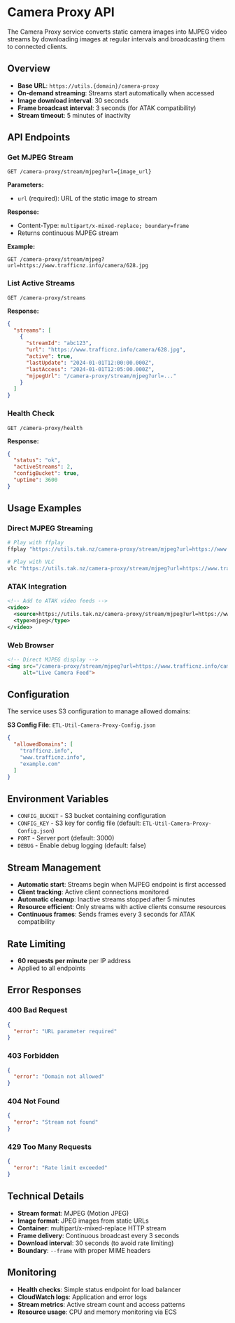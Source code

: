 # Camera Proxy API

The Camera Proxy service converts static camera images into MJPEG video streams by downloading images at regular intervals and broadcasting them to connected clients.

## Overview

- **Base URL**: `https://utils.{domain}/camera-proxy`
- **On-demand streaming**: Streams start automatically when accessed
- **Image download interval**: 30 seconds
- **Frame broadcast interval**: 3 seconds (for ATAK compatibility)
- **Stream timeout**: 5 minutes of inactivity

## API Endpoints

### Get MJPEG Stream
```
GET /camera-proxy/stream/mjpeg?url={image_url}
```

**Parameters:**
- `url` (required): URL of the static image to stream

**Response:**
- Content-Type: `multipart/x-mixed-replace; boundary=frame`
- Returns continuous MJPEG stream

**Example:**
```
GET /camera-proxy/stream/mjpeg?url=https://www.trafficnz.info/camera/628.jpg
```

### List Active Streams
```
GET /camera-proxy/streams
```

**Response:**
```json
{
  "streams": [
    {
      "streamId": "abc123",
      "url": "https://www.trafficnz.info/camera/628.jpg",
      "active": true,
      "lastUpdate": "2024-01-01T12:00:00.000Z",
      "lastAccess": "2024-01-01T12:05:00.000Z",
      "mjpegUrl": "/camera-proxy/stream/mjpeg?url=..."
    }
  ]
}
```

### Health Check
```
GET /camera-proxy/health
```

**Response:**
```json
{
  "status": "ok",
  "activeStreams": 2,
  "configBucket": true,
  "uptime": 3600
}
```

## Usage Examples

### Direct MJPEG Streaming
```bash
# Play with ffplay
ffplay "https://utils.tak.nz/camera-proxy/stream/mjpeg?url=https://www.trafficnz.info/camera/628.jpg"

# Play with VLC
vlc "https://utils.tak.nz/camera-proxy/stream/mjpeg?url=https://www.trafficnz.info/camera/628.jpg"
```

### ATAK Integration
```xml
<!-- Add to ATAK video feeds -->
<video>
  <source>https://utils.tak.nz/camera-proxy/stream/mjpeg?url=https://www.trafficnz.info/camera/628.jpg</source>
  <type>mjpeg</type>
</video>
```

### Web Browser
```html
<!-- Direct MJPEG display -->
<img src="/camera-proxy/stream/mjpeg?url=https://www.trafficnz.info/camera/628.jpg" 
     alt="Live Camera Feed">
```

## Configuration

The service uses S3 configuration to manage allowed domains:

**S3 Config File**: `ETL-Util-Camera-Proxy-Config.json`

```json
{
  "allowedDomains": [
    "trafficnz.info",
    "www.trafficnz.info",
    "example.com"
  ]
}
```

## Environment Variables

- `CONFIG_BUCKET` - S3 bucket containing configuration
- `CONFIG_KEY` - S3 key for config file (default: `ETL-Util-Camera-Proxy-Config.json`)
- `PORT` - Server port (default: 3000)
- `DEBUG` - Enable debug logging (default: false)

## Stream Management

- **Automatic start**: Streams begin when MJPEG endpoint is first accessed
- **Client tracking**: Active client connections monitored
- **Automatic cleanup**: Inactive streams stopped after 5 minutes
- **Resource efficient**: Only streams with active clients consume resources
- **Continuous frames**: Sends frames every 3 seconds for ATAK compatibility

## Rate Limiting

- **60 requests per minute** per IP address
- Applied to all endpoints

## Error Responses

### 400 Bad Request
```json
{
  "error": "URL parameter required"
}
```

### 403 Forbidden
```json
{
  "error": "Domain not allowed"
}
```

### 404 Not Found
```json
{
  "error": "Stream not found"
}
```

### 429 Too Many Requests
```json
{
  "error": "Rate limit exceeded"
}
```

## Technical Details

- **Stream format**: MJPEG (Motion JPEG)
- **Image format**: JPEG images from static URLs
- **Container**: multipart/x-mixed-replace HTTP stream
- **Frame delivery**: Continuous broadcast every 3 seconds
- **Download interval**: 30 seconds (to avoid rate limiting)
- **Boundary**: `--frame` with proper MIME headers

## Monitoring

- **Health checks**: Simple status endpoint for load balancer
- **CloudWatch logs**: Application and error logs
- **Stream metrics**: Active stream count and access patterns
- **Resource usage**: CPU and memory monitoring via ECS